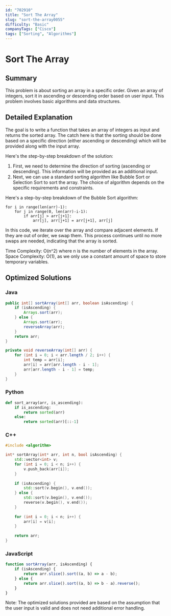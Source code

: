 ```yaml
---
id: "702910"
title: "Sort The Array"
slug: "sort-the-array0055"
difficulty: "Basic"
companyTags: ["Cisco"]
tags: ["Sorting", "Algorithms"]
---
```


# Sort The Array

## Summary

This problem is about sorting an array in a specific order. Given an array of integers, sort it in ascending or descending order based on user input. This problem involves basic algorithms and data structures.

## Detailed Explanation

The goal is to write a function that takes an array of integers as input and returns the sorted array. The catch here is that the sorting should be done based on a specific direction (either ascending or descending) which will be provided along with the input array.

Here's the step-by-step breakdown of the solution:

1. First, we need to determine the direction of sorting (ascending or descending). This information will be provided as an additional input.
2. Next, we can use a standard sorting algorithm like Bubble Sort or Selection Sort to sort the array. The choice of algorithm depends on the specific requirements and constraints.

Here's a step-by-step breakdown of the Bubble Sort algorithm:

```
for i in range(len(arr)-1):
    for j in range(0, len(arr)-i-1):
        if arr[j] > arr[j+1]:
            arr[j], arr[j+1] = arr[j+1], arr[j]
```

In this code, we iterate over the array and compare adjacent elements. If they are out of order, we swap them. This process continues until no more swaps are needed, indicating that the array is sorted.

Time Complexity: O(n^2) where n is the number of elements in the array.
Space Complexity: O(1), as we only use a constant amount of space to store temporary variables.

## Optimized Solutions

### Java
```java
public int[] sortArray(int[] arr, boolean isAscending) {
    if (isAscending) {
        Arrays.sort(arr);
    } else {
        Arrays.sort(arr);
        reverseArray(arr);
    }
    return arr;
}

private void reverseArray(int[] arr) {
    for (int i = 0; i < arr.length / 2; i++) {
        int temp = arr[i];
        arr[i] = arr[arr.length - i - 1];
        arr[arr.length - i - 1] = temp;
    }
}
```

### Python
```python
def sort_array(arr, is_ascending):
    if is_ascending:
        return sorted(arr)
    else:
        return sorted(arr)[::-1]
```

### C++
```cpp
#include <algorithm>

int* sortArray(int* arr, int n, bool isAscending) {
    std::vector<int> v;
    for (int i = 0; i < n; i++) {
        v.push_back(arr[i]);
    }
    
    if (isAscending) {
        std::sort(v.begin(), v.end());
    } else {
        std::sort(v.begin(), v.end());
        reverse(v.begin(), v.end());
    }
    
    for (int i = 0; i < n; i++) {
        arr[i] = v[i];
    }
    
    return arr;
}
```

### JavaScript
```javascript
function sortArray(arr, isAscending) {
    if (isAscending) {
        return arr.slice().sort((a, b) => a - b);
    } else {
        return arr.slice().sort((a, b) => b - a).reverse();
    }
}
```

Note: The optimized solutions provided are based on the assumption that the user input is valid and does not need additional error handling.